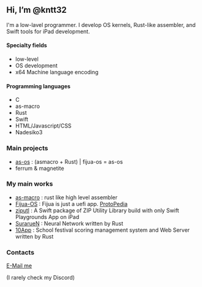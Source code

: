 ## Hi, I’m @kntt32
I'm a low-lavel programmer. I develop OS kernels, Rust-like assembler, and Swift tools for iPad development.

#### Specialty fields
- low-level
- OS development
- x64 Machine language encoding

#### Programming languages
- C
- as-macro
- Rust
- Swift
- HTML/Javascript/CSS
- Nadesiko3

### Main projects
- [as-os](https://www.github.com/kntt32/as-os) : (asmacro + Rust) | fijua-os = as-os
- ferrum & magnetite

### My main works
- [as-macro](https://github.com/kntt32/as-macro) : rust like high level assembler
- [Fijua-OS](https://github.com/kntt32/Fijua-OS) : Fijua is just a uefi app. [ProtoPedia](https://protopedia.net/prototype/5674)
- [ziputl](https://github.com/kntt32/ziputl) : A Swift package of ZIP Utility Library build with only Swift Playgrounds App on iPad
- [SurarueN](https://github.com/kntt32/SurarueN) : Neural Network written by Rust
- [10App](https://github.com/kntt32/10App) : School festival scoring management system and Web Server written by Rust

### Contacts
[E-Mail me](mailto:knt.t@outlook.com)

(I rarely check my Discord)

<!---
kntt32/kntt32 is a ✨ special ✨ repository because its `README.md` (this file) appears on your GitHub profile.
You can click the Preview link to take a look at your changes.
--->
